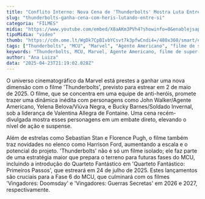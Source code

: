 ```yaml
---
title: "Conflito Interno: Nova Cena de 'Thunderbolts' Mostra Luta Entre Heróis do MCU"
slug: "thunderbolts-ganha-cena-com-heris-lutando-entre-si"
categoria: "FILMES"
midia: "https://www.youtube.com/embed/X8aAKm3PVh4?showinfo=0&enablejsapi=1"
tipoMidia: "video"
thumb: "https://cdn.ome.lt/WgDk7CpBIvbYCsvt7k3pfwCndi4=/480x360/smart/extras/conteudos/Captura_de_tela_2025-04-23_171733.png"
tags: ["Thunderbolts", "MCU", "Marvel", "Agente Americano", "filme de super-heróis", "anti-heróis", "Marvel Cinematic Universe", "estreias 2025"]
keywords: "Thunderbolts, MCU, Marvel, Agente Americano, filme de super-heróis, anti-heróis, Marvel Cinematic Universe, estreias 2025"
author: "Ana Luiza"
data: "2025-04-23T21:19:02.028Z"
---
```


O universo cinematográfico da Marvel está prestes a ganhar uma nova dimensão com o filme 'Thunderbolts', previsto para estrear em 2 de maio de 2025. O filme, que se concentra em uma equipe de anti-heróis, promete trazer uma dinâmica inédita com personagens como John Walker/Agente Americano, Yelena Belova/Viúva Negra, e Bucky Barnes/Soldado Invernal, sob a liderança de Valentina Allegra de Fontaine. Uma cena recém-divulgada mostra esses personagens em um embate direto, elevando o nível de ação e suspense.

Além de estrelas como Sebastian Stan e Florence Pugh, o filme também traz novidades no elenco como Harrison Ford, aumentando a escala e o potencial do projeto. 'Thunderbolts' não é só um filme isolado; ele faz parte de uma estratégia maior que prepara o terreno para futuras fases do MCU, incluindo a introdução do Quarteto Fantástico em 'Quarteto Fantástico: Primeiros Passos', que estreará em 24 de julho de 2025. Estes lançamentos são cruciais para a Fase 6 do MCU, que culminará com os filmes 'Vingadores: Doomsday' e 'Vingadores: Guerras Secretas' em 2026 e 2027, respectivamente.